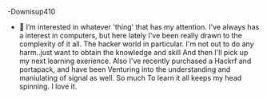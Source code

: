 -Downisup410

- 👀 I’m interested in whatever 'thing' that has my attention.
 I've always has a interest in computers, but here lately I've been really drawn to the complexity of it all. 
The hacker world in particular. I'm not out to do any harm..just want to obtain the knowledge and skill 
And then I'll pick up my next learning exerience. Also I've recently purchased a Hackrf and portapack, and have been
Venturing into the understanding and maniulating of signal as well. So much
To learn it all keeps my head spinning. I love it. 


<!---
Downisup410/Downisup410 is a ✨ special ✨ repository because its `README.md` (this file) appears on your GitHub profile.
You can click the Preview link to take a look at your changes.
--->
